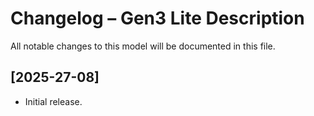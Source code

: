 # Changelog – Gen3 Lite Description

All notable changes to this model will be documented in this file.

## [2025-27-08]
- Initial release.
